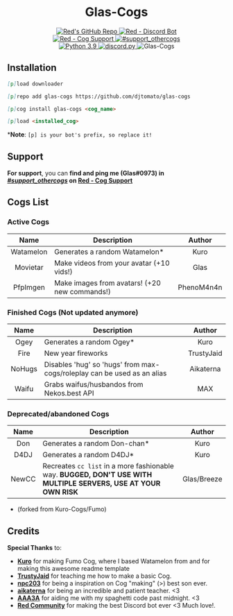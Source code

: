 <h1 align="center">Glas-Cogs</h1>

<div align="center">
  <a href="https://github.com/Cog-Creators/Red-DiscordBot">
    <img src="https://img.shields.io/badge/Red--DiscordBot-v3-cb533f?style=for-the-badge&logo=github&link=https://github.com/Cog-Creators/Red-DiscordBot" alt="Red's GitHub Repo">
  </a>
  <a href="https://discord.gg/red">
    <img src="https://img.shields.io/badge/Red%20--%20Discord%20Bot-Join-cb533f?style=for-the-badge&logo=discord&link=https://discord.gg/red" alt="Red - Discord Bot">
  </a>
  <br>
  <a href="https://discord.gg/GET4DVk">
    <img src="https://img.shields.io/badge/Red%20--%20Cog%20Support-Join-cb533f?style=for-the-badge&logo=discord&link=https://discord.gg/GET4DVk" alt="Red - Cog Support">
  </a>
  <a href="https://discord.com/channels/240154543684321280/240212783503900673">
    <img src="https://img.shields.io/badge/%23support__othercogs-Go%20To%20Channel-cb533f?style=for-the-badge&logo=discord&link=https://discord.com/channels/240154543684321280/240212783503900673" alt="#support_othercogs">
  </a>
  <br>
  <a href="https://www.python.org">
    <img src="https://img.shields.io/badge/python-v3.8%20|%20v3.9-blue?style=for-the-badge&logo=python" alt="Python 3.9">
  </a>
  <a href="https://github.com/Rapptz/discord.py">
    <img src="https://img.shields.io/badge/discord.py-v1.7.3-blue?style=for-the-badge&logo=github" alt="discord.py">
  </a>
  <img src="https://i.imgur.com/58WLcni.png" alt="Glas-Cogs"> <!--width=827 height=323-->
</div>

## Installation
<!-- So you can copy and paste it one by one :D -->
```md
[p]load downloader
```
```md
[p]repo add glas-cogs https://github.com/djtomato/glas-cogs
```
```md
[p]cog install glas-cogs <cog_name>
```
```md
[p]load <installed_cog>
```
***Note**: `[p] is your bot's prefix, so replace it!`

## Support
**For support**, you can **find and ping me (Glas#0973) in [*#support_othercogs*](https://discord.com/channels/240154543684321280/240212783503900673) on [Red - Cog Support](https://discord.gg/GET4DVk)**

## Cogs List

### Active Cogs
|     Name     |                       Description                        |            Author            |
|:------------:|----------------------------------------------------------|:----------------------------:|
|  Watamelon   | Generates a random Watamelon*  |            Kuro             |
|  Movietar        | Make videos from your avatar (+10 vids!)|            Glas       |
|  PfpImgen        | Make images from avatars! (+20 new commands!)                                       |            PhenoM4n4n       |

### Finished Cogs (Not updated anymore)
|     Name     |                       Description                        |            Author            |
|:------------:|----------------------------------------------------------|:----------------------------:|
|  Ogey   | Generates a random Ogey* |            Kuro             |
|  Fire        | New year fireworks                                        |            TrustyJaid       |
|  NoHugs        | Disables 'hug' so 'hugs' from max-cogs/roleplay can be used as an alias|            Aikaterna       |
|  Waifu        | Grabs waifus/husbandos from Nekos.best API|            MAX       |

### Deprecated/abandoned Cogs
|     Name     |                       Description                        |            Author            |
|:------------:|----------------------------------------------------------|:----------------------------:|
| Don    | Generates a random Don-chan*  |            Kuro             |
|  D4DJ   | Generates a random D4DJ*  |            Kuro             |
|  NewCC        | Recreates ``cc list`` in a more fashionable way. **BUGGED, DON'T USE WITH MULTIPLE SERVERS, USE AT YOUR OWN RISK**|            Glas/Breeze       |

* (forked from Kuro-Cogs/Fumo)
## Credits
**Special Thanks** to:
- [**Kuro**](https://github.com/Kuro-Rui/Kuro-Cogs) for making Fumo Cog, where I based Watamelon from and for making this awesome readme template
- [**TrustyJaid**](https://github.com/TrustyJAID/Trusty-cogs/) for teaching me how to make a basic Cog.
- [**npc203**](https://github.com/npc203/npc-cogs) for being a inspiration on Cog "making" (>) best son ever.
- [**aikaterna**](https://github.com/aikaterna/aikaterna-cogs) for being an incredible and patient teacher. <3
- [**AAA3A**](https://github.com/AAA3A-AAA3A/AAA3A-cogs) for aiding me with my spaghetti code past midnight. <3
- **[Red Community](https://discord.gg/red)** for making the best Discord bot ever <3 Much love!.

